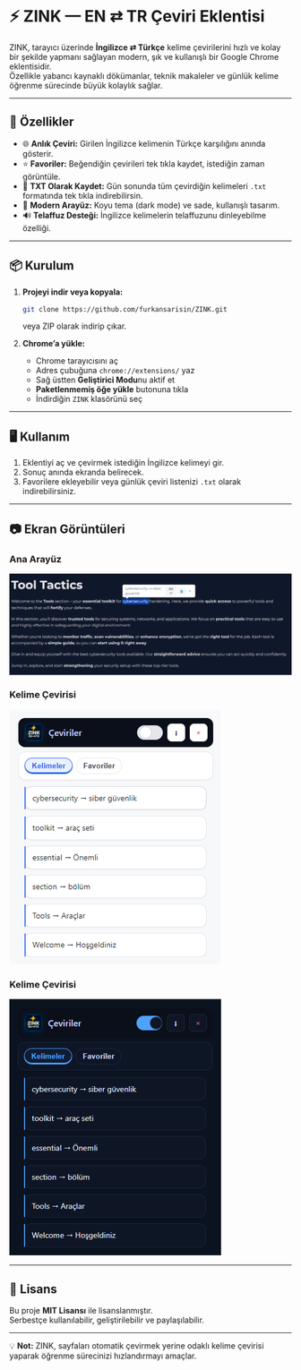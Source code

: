 # ⚡ ZINK — EN ⇄ TR Çeviri Eklentisi

ZINK, tarayıcı üzerinde **İngilizce ⇄ Türkçe** kelime çevirilerini hızlı ve kolay bir şekilde yapmanı sağlayan modern, şık ve kullanışlı bir Google Chrome eklentisidir.  
Özellikle yabancı kaynaklı dökümanlar, teknik makaleler ve günlük kelime öğrenme sürecinde büyük kolaylık sağlar.  

---

## 🚀 Özellikler

- 🌐 **Anlık Çeviri:** Girilen İngilizce kelimenin Türkçe karşılığını anında gösterir.  
- ⭐ **Favoriler:** Beğendiğin çevirileri tek tıkla kaydet, istediğin zaman görüntüle.  
- 💾 **TXT Olarak Kaydet:** Gün sonunda tüm çevirdiğin kelimeleri `.txt` formatında tek tıkla indirebilirsin.  
- 🎨 **Modern Arayüz:** Koyu tema (dark mode) ve sade, kullanışlı tasarım.  
- 🔊 **Telaffuz Desteği:** İngilizce kelimelerin telaffuzunu dinleyebilme özelliği.  

---

## 📦 Kurulum

1. **Projeyi indir veya kopyala:**  
   ```bash
   git clone https://github.com/furkansarisin/ZINK.git
   ```
   veya ZIP olarak indirip çıkar.

2. **Chrome’a yükle:**  
   - Chrome tarayıcısını aç  
   - Adres çubuğuna `chrome://extensions/` yaz  
   - Sağ üstten **Geliştirici Modu**nu aktif et  
   - **Paketlenmemiş öğe yükle** butonuna tıkla  
   - İndirdiğin `ZINK` klasörünü seç  

---

## 🖥 Kullanım

1. Eklentiyi aç ve çevirmek istediğin İngilizce kelimeyi gir.  
2. Sonuç anında ekranda belirecek.  
3. Favorilere ekleyebilir veya günlük çeviri listenizi `.txt` olarak indirebilirsiniz.  

---

## 📷 Ekran Görüntüleri

### Ana Arayüz
![Ana Arayüz](images/1.png)
### Kelime Çevirisi
![Kelime Çevirisi](images/2.png)
### Kelime Çevirisi
![Kelime Çevirisi](images/3.png)

---

## 📜 Lisans

Bu proje **MIT Lisansı** ile lisanslanmıştır.  
Serbestçe kullanılabilir, geliştirilebilir ve paylaşılabilir.  

---

💡 **Not:** ZINK, sayfaları otomatik çevirmek yerine odaklı kelime çevirisi yaparak öğrenme sürecinizi hızlandırmayı amaçlar.

